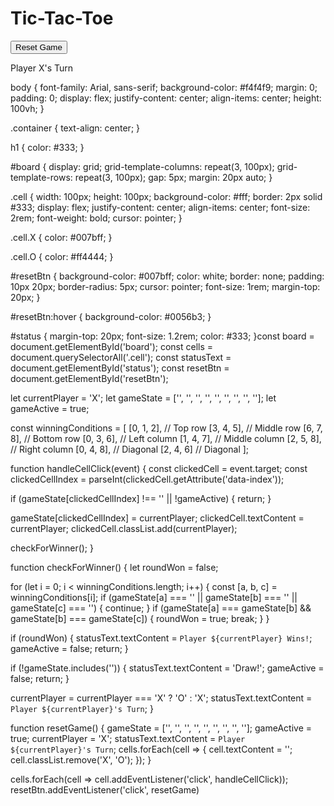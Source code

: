 <!DOCTYPE html>
<html lang="en">
<head>
  <meta charset="UTF-8">
  <meta name="viewport" content="width=device-width, initial-scale=1.0">
  <title>Tic-Tac-Toe Game</title>
  <link rel="stylesheet" href="styles.css">
</head>
<body>
  <div class="container">
    <h1>Tic-Tac-Toe</h1>
    <div id="board">
      <div class="cell" data-index="0"></div>
      <div class="cell" data-index="1"></div>
      <div class="cell" data-index="2"></div>
      <div class="cell" data-index="3"></div>
      <div class="cell" data-index="4"></div>
      <div class="cell" data-index="5"></div>
      <div class="cell" data-index="6"></div>
      <div class="cell" data-index="7"></div>
      <div class="cell" data-index="8"></div>
    </div>
    <button id="resetBtn">Reset Game</button>
    <p id="status">Player X's Turn</p>
  </div>
  <script src="script.js"></script>
</body>
</html>body {
  font-family: Arial, sans-serif;
  background-color: #f4f4f9;
  margin: 0;
  padding: 0;
  display: flex;
  justify-content: center;
  align-items: center;
  height: 100vh;
}

.container {
  text-align: center;
}

h1 {
  color: #333;
}

#board {
  display: grid;
  grid-template-columns: repeat(3, 100px);
  grid-template-rows: repeat(3, 100px);
  gap: 5px;
  margin: 20px auto;
}

.cell {
  width: 100px;
  height: 100px;
  background-color: #fff;
  border: 2px solid #333;
  display: flex;
  justify-content: center;
  align-items: center;
  font-size: 2rem;
  font-weight: bold;
  cursor: pointer;
}

.cell.X {
  color: #007bff;
}

.cell.O {
  color: #ff4444;
}

#resetBtn {
  background-color: #007bff;
  color: white;
  border: none;
  padding: 10px 20px;
  border-radius: 5px;
  cursor: pointer;
  font-size: 1rem;
  margin-top: 20px;
}

#resetBtn:hover {
  background-color: #0056b3;
}

#status {
  margin-top: 20px;
  font-size: 1.2rem;
  color: #333;
}const board = document.getElementById('board');
const cells = document.querySelectorAll('.cell');
const statusText = document.getElementById('status');
const resetBtn = document.getElementById('resetBtn');

let currentPlayer = 'X';
let gameState = ['', '', '', '', '', '', '', '', ''];
let gameActive = true;

const winningConditions = [
  [0, 1, 2], // Top row
  [3, 4, 5], // Middle row
  [6, 7, 8], // Bottom row
  [0, 3, 6], // Left column
  [1, 4, 7], // Middle column
  [2, 5, 8], // Right column
  [0, 4, 8], // Diagonal
  [2, 4, 6]  // Diagonal
];

function handleCellClick(event) {
  const clickedCell = event.target;
  const clickedCellIndex = parseInt(clickedCell.getAttribute('data-index'));

  if (gameState[clickedCellIndex] !== '' || !gameActive) {
    return;
  }

  gameState[clickedCellIndex] = currentPlayer;
  clickedCell.textContent = currentPlayer;
  clickedCell.classList.add(currentPlayer);

  checkForWinner();
}

function checkForWinner() {
  let roundWon = false;

  for (let i = 0; i < winningConditions.length; i++) {
    const [a, b, c] = winningConditions[i];
    if (gameState[a] === '' || gameState[b] === '' || gameState[c] === '') {
      continue;
    }
    if (gameState[a] === gameState[b] && gameState[b] === gameState[c]) {
      roundWon = true;
      break;
    }
  }

  if (roundWon) {
    statusText.textContent = `Player ${currentPlayer} Wins!`;
    gameActive = false;
    return;
  }

  if (!gameState.includes('')) {
    statusText.textContent = 'Draw!';
    gameActive = false;
    return;
  }

  currentPlayer = currentPlayer === 'X' ? 'O' : 'X';
  statusText.textContent = `Player ${currentPlayer}'s Turn`;
}

function resetGame() {
  gameState = ['', '', '', '', '', '', '', '', ''];
  gameActive = true;
  currentPlayer = 'X';
  statusText.textContent = `Player ${currentPlayer}'s Turn`;
  cells.forEach(cell => {
    cell.textContent = '';
    cell.classList.remove('X', 'O');
  });
}

cells.forEach(cell => cell.addEventListener('click', handleCellClick));
resetBtn.addEventListener('click', resetGame)
